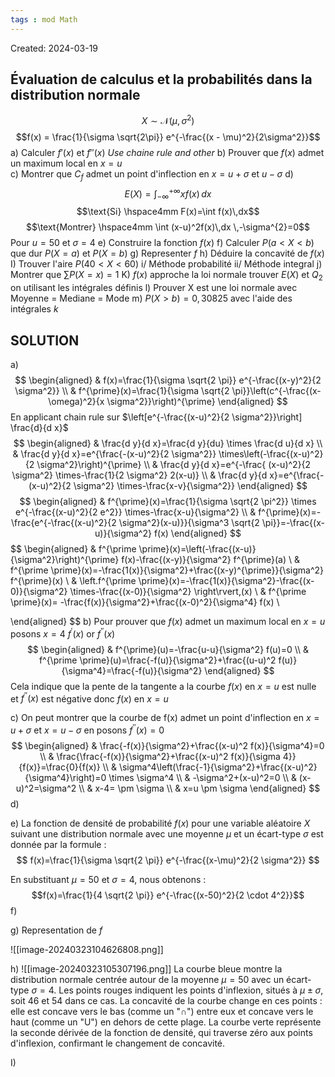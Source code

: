 ```yaml
---
tags : mod Math
---
```

Created: 2024-03-19
## Évaluation de calculus et la probabilités dans la distribution normale

$$X \sim \mathcal{N}(\mu,\,\sigma^{2})$$
$$f(x) = \frac{1}{\sigma \sqrt{2\pi}} e^{-\frac{(x - \mu)^2}{2\sigma^2}}$$
a) Calculer $f'(x)$ et $f''(x)$ *Use chaine rule and other* 
b) Prouver que $f(x)$ admet un maximum local en $x=u$  
c) Montrer que $C_f$  admet un point d'inflection en $x=u+\sigma$ et $u-\sigma$ 
d) $$E(X)=\int_{-\infty}^{+\infty} xf(x) \, dx$$$$\text{Si} \hspace4mm F(x)=\int f(x)\,dx$$
$$\text{Montrer} \hspace4mm \int (x-u)^2f(x)\,dx \,-\sigma^{2}=0$$
Pour $u=50$ et $\sigma=4$ 
e) Construire la fonction $f(x)$
f) Calculer $P(a<X<b)$ que dur $P(X=a)$ et $P(X=b)$ 
g) Representer $f$ 
h) Déduire la concavité de $f(x)$
I) Trouver l'aire $P(40<X<60)$
    i/ Méthode probabilité
    ii/ Méthode integral
j) Montrer que $\sum P(X=x)=1$ 
K) $f(x)$ approche la loi normale trouver $E(X)$ et $Q_2$  on utilisant les intégrales définis
l) Prouver X est une loi normale avec $\text{Moyenne = Mediane = Mode}$ 
m) $P(X>b)=0,30825$ avec l'aide des intégrales $k$ 


## SOLUTION

a)$$
\begin{aligned}
& f(x)=\frac{1}{\sigma \sqrt{2 \pi}} e^{-\frac{(x-y)^2}{2 \sigma^2}} \\
& f^{\prime}(x)=\frac{1}{\sigma \sqrt{2 \pi}}\left(c^{-\frac{(x-\omega)^2}{x \sigma^2}}\right)^{\prime}
\end{aligned}
$$
En applicant chain rule sur $\left[e^{-\frac{(x-u)^2}{2 \sigma^2}}\right] \frac{d}{d x}$ 
$$
\begin{aligned}
& \frac{d y}{d x}=\frac{d y}{du} \times \frac{d u}{d x} \\
& \frac{d y}{d x}=e^{\frac{-(x-u)^2}{2 \sigma^2}} \times\left(-\frac{(x-u)^2}{2 \sigma^2}\right)^{\prime} \\
& \frac{d y}{d x}=e^{-\frac{ (x-u)^2}{2 \sigma^2} \times-\frac{1}{2 \sigma^2} 2(x-u)} \\
& \frac{d y}{d x}=e^{\frac{-(x-u)^2}{2 \sigma^2} \times-\frac{x-v}{\sigma^2}}
\end{aligned}
$$
$$
\begin{aligned}
& f^{\prime}(x)=\frac{1}{\sigma \sqrt{2 \pi^2}} \times e^{-\frac{(x-u)^2}{2 e^2}} \times-\frac{x-u}{\sigma^2} \\
& f^{\prime}(x)=-\frac{e^{-\frac{(x-u)^2}{2 \sigma^2}(x-u)}}{\sigma^3 \sqrt{2 \pi}}=-\frac{(x-u)}{\sigma^2} f(x)
\end{aligned}
$$
$$
\begin{aligned}
& f^{\prime \prime}(x)=\left(-\frac{(x-u)}{\sigma^2}\right)^{\prime} f(x)-\frac{(x-y)}{\sigma^2} f^{\prime}(a) \\
& f^{\prime \prime}(x)=-\frac{1(x)}{\sigma^2}+\frac{(x-y)^{\prime}}{\sigma^2} f^{\prime}(x) \\
& \left.f^{\prime \prime}(x)=-\frac{1(x)}{\sigma^2}-\frac{(x-0)}{\sigma^2} \times-\frac{(x-0)}{\sigma^2} \right\rvert\,(x) \\
&  f^{\prime \prime}(x)= -\frac{f(x)}{\sigma^2}+\frac{(x-0)^2}{\sigma^4} f(x) \\

\end{aligned}
$$
b) Pour prouver que $f(x)$ admet un maximum local en $x=u$ posons $x=4$  $f^{\prime}(x)$ or $f^{\prime \prime}(x)$
$$
\begin{aligned}
& f^{\prime}(u)=-\frac{u-u}{\sigma^2} f(u)=0 \\
& f^{\prime \prime}(u)=\frac{-f(u)}{\sigma^2}+\frac{(u-u)^2 f(u)}{\sigma^4}=\frac{-f(u)}{\sigma^2}
\end{aligned}
$$
Cela indique que la pente de la tangente a la courbe $f(x)$ en $x=u$ est nulle et $f^{\prime \prime}(x)$ est négative
donc $f(x)$ en $x=u$

c) On peut montrer que la courbe de f(x) admet un point d'inflection en $x=u+\sigma$ et $x=u-\sigma$ en posons $f^{\prime\prime}(x)=0$ 
$$
\begin{aligned}
& \frac{-f(x)}{\sigma^2}+\frac{(x-u)^2 f(x)}{\sigma^4}=0 \\
& \frac{\frac{-f(x)}{\sigma^2}+\frac{(x-u)^2 f(x)}{\sigma 4}}{f(x)}=\frac{0}{f(x)} \\
& \sigma^4\left(\frac{-1}{\sigma^2}+\frac{(x-u)^2}{\sigma^4}\right)=0 \times \sigma^4 \\
& -\sigma^2+(x-u)^2=0 \\
& (x-u)^2=\sigma^2 \\
& x-4= \pm \sigma \\
& x=u \pm \sigma
\end{aligned}
$$
d)


e) La fonction de densité de probabilité $f(x)$ pour une variable aléatoire $X$ suivant une distribution normale avec une moyenne $\mu$ et un écart-type $\sigma$ est donnée par la formule :
$$
f(x)=\frac{1}{\sigma \sqrt{2 \pi}} e^{-\frac{(x-\mu)^2}{2 \sigma^2}}
$$

En substituant $\mu=50$ et $\sigma=4$, nous obtenons :
$$f(x)=\frac{1}{4 \sqrt{2 \pi}} e^{-\frac{(x-50)^2}{2 \cdot 4^2}}$$
f)


g) Representation de $f$ 

![[image-20240323104626808.png]]

h) ![[image-20240323105307196.png]]
La courbe bleue montre la distribution normale centrée autour de la moyenne $\mu=50$ avec un écart-type $\sigma=4$. Les points rouges indiquent les points d'inflexion, situés à $\mu \pm \sigma$, soit 46 et 54 dans ce cas. La concavité de la courbe change en ces points : elle est concave vers le bas (comme un "∩") entre eux et concave vers le haut (comme un "U") en dehors de cette plage. La courbe verte représente la seconde dérivée de la fonction de densité, qui traverse zéro aux points d'inflexion, confirmant le changement de concavité.

I)